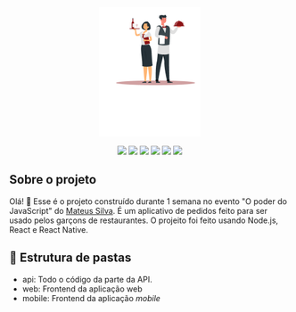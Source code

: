 <p align="center">
  <img src="./assets/logo.png" />
</p>

<div align="center">
  <image src="https://img.shields.io/badge/Node.js-43853D?style=for-the-badge&logo=node.js&logoColor=white" />
  <image src="https://img.shields.io/badge/MongoDB-4EA94B?style=for-the-badge&logo=mongodb&logoColor=white" />
  <image src="https://img.shields.io/badge/TypeScript-007ACC?style=for-the-badge&logo=typescript&logoColor=white" />
  <image src="https://img.shields.io/badge/React-20232A?style=for-the-badge&logo=react&logoColor=61DAFB" />
  <image src="https://img.shields.io/badge/React_Native-20232A?style=for-the-badge&logo=react&logoColor=61DAFB" />
  <image src="https://img.shields.io/badge/Tailwind_CSS-38B2AC?style=for-the-badge&logo=tailwind-css&logoColor=white" />
</div>

## Sobre o projeto

Olá! 🤘 Esse é o projeto construído durante 1 semana no evento "O poder do JavaScript" do [Mateus Silva](https://www.linkedin.com/in/mateusilva/). É um aplicativo de pedidos feito para ser usado pelos garçons de restaurantes. O projeito foi feito usando Node.js, React e React Native.

## 📂 Estrutura de pastas

- api: Todo o código da parte da API.
- web: Frontend da aplicação web
- mobile: Frontend da aplicação _mobile_
